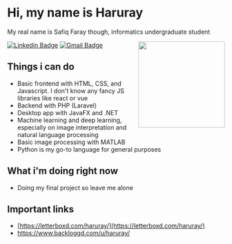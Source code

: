 # Hi, my name is Haruray
My real name is Safiq Faray though, informatics undergraduate student

<img align='right' src='https://cdn.discordapp.com/attachments/1141966002129748021/1157642075811090503/literally_me.gif?ex=651959b2&is=65180832&hm=da0e940640bcbfef51d4c9204eab601e5298e8c5062cc2f13047e8655debf371&' width='200"'>

[![Linkedin Badge](https://img.shields.io/badge/-safiqfaray-blue?style=flat-square&logo=Linkedin&logoColor=white&link=https://www.linkedin.com/in/safiq-faray/)](https://www.linkedin.com/in/safiq-faray/) 
[![Gmail Badge](https://img.shields.io/badge/-syafiqfaray3@gmail.com-c14438?style=flat-square&logo=Gmail&logoColor=white&link=mailto:syafiqfaray3@gmail.com)](mailto:syafiqfaray3@gmail.com)

## Things i can do
- Basic frontend with HTML, CSS, and Javascript. I don't know any fancy JS libraries like react or vue
- Backend with PHP (Laravel)
- Desktop app with JavaFX and .NET
- Machine learning and deep learning, especially on image interpretation and natural language processing
- Basic image processing with MATLAB
- Python is my go-to language for general purposes
## What i'm doing right now
- Doing my final project so leave me alone
## Important links
- [https://letterboxd.com/haruray/](https://letterboxd.com/haruray/)
- https://www.backloggd.com/u/haruray/
